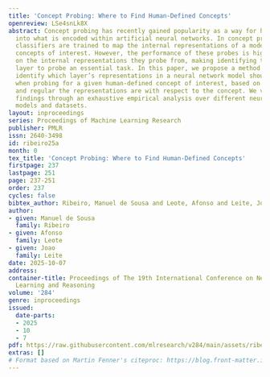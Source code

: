 ```yaml
---
title: 'Concept Probing: Where to Find Human-Defined Concepts'
openreview: LSe4snLk8X
abstract: Concept probing has recently gained popularity as a way for humans to peek
  into what is encoded within artificial neural networks. In concept probing, additional
  classifiers are trained to map the internal representations of a model into human-defined
  concepts of interest. However, the performance of these probes is highly dependent
  on the internal representations they probe from, making identifying the appropriate
  layer to probe an essential task. In this paper, we propose a method to automatically
  identify which layer’s representations in a neural network model should be considered
  when probing for a given human-defined concept of interest, based on how informative
  and regular the representations are with respect to the concept. We validate our
  findings through an exhaustive empirical analysis over different neural network
  models and datasets.
layout: inproceedings
series: Proceedings of Machine Learning Research
publisher: PMLR
issn: 2640-3498
id: ribeiro25a
month: 0
tex_title: 'Concept Probing: Where to Find Human-Defined Concepts'
firstpage: 237
lastpage: 251
page: 237-251
order: 237
cycles: false
bibtex_author: Ribeiro, Manuel de Sousa and Leote, Afonso and Leite, Joao
author:
- given: Manuel de Sousa
  family: Ribeiro
- given: Afonso
  family: Leote
- given: Joao
  family: Leite
date: 2025-10-07
address:
container-title: Proceedings of The 19th International Conference on Neurosymbolic
  Learning and Reasoning
volume: '284'
genre: inproceedings
issued:
  date-parts:
  - 2025
  - 10
  - 7
pdf: https://raw.githubusercontent.com/mlresearch/v284/main/assets/ribeiro25a/ribeiro25a.pdf
extras: []
# Format based on Martin Fenner's citeproc: https://blog.front-matter.io/posts/citeproc-yaml-for-bibliographies/
---
```

